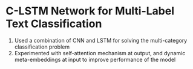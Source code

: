 # C-LSTM Network for Multi-Label Text Classification

1. Used a combination of CNN and LSTM for solving the multi-category classification problem
2. Experimented with self-attention mechanism at output, and dynamic meta-embeddings at input to improve performance of the model
